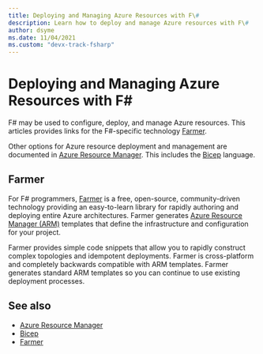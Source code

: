 ```yaml
---
title: Deploying and Managing Azure Resources with F\#
description: Learn how to deploy and manage Azure resources with F\#
author: dsyme
ms.date: 11/04/2021
ms.custom: "devx-track-fsharp"
---
```


# Deploying and Managing Azure Resources with F\#

F# may be used to configure, deploy, and manage Azure resources. This articles provides links for the F#-specific technology [Farmer](https://compositionalit.github.io/farmer/).

Other options for Azure resource deployment and management are documented in [Azure Resource Manager](/azure/azure-resource-manager/). This includes the [Bicep](/azure/azure-resource-manager/bicep) language.

## Farmer

For F# programmers, [Farmer](https://compositionalit.github.io/farmer/) is a free, open-source, community-driven technology providing an easy-to-learn library for rapidly authoring and deploying entire Azure architectures. Farmer generates [Azure Resource Manager (ARM)](/azure/azure-resource-manager) templates that define the infrastructure and configuration for your project.

Farmer provides simple code snippets that allow you to rapidly construct complex topologies and idempotent deployments. Farmer is cross-platform and completely backwards compatible with ARM templates. Farmer generates standard ARM templates so you can continue to use existing deployment processes.

## See also

- [Azure Resource Manager](/azure/azure-resource-manager/)
- [Bicep](/azure/azure-resource-manager/bicep)
- [Farmer](https://compositionalit.github.io/farmer/)
